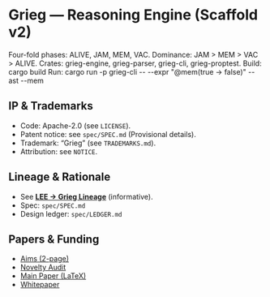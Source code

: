 # Grieg — Reasoning Engine (Scaffold v2)
Four-fold phases: ALIVE, JAM, MEM, VAC. Dominance: JAM > MEM > VAC > ALIVE.
Crates: grieg-engine, grieg-parser, grieg-cli, grieg-proptest.
Build: cargo build
Run: cargo run -p grieg-cli -- --expr "@mem(true -> false)" --ast --mem

## IP & Trademarks
- Code: Apache-2.0 (see `LICENSE`).
- Patent notice: see `spec/SPEC.md` (Provisional details).
- Trademark: “Grieg” (see `TRADEMARKS.md`).
- Attribution: see `NOTICE`.


## Lineage & Rationale
- See **[LEE → Grieg Lineage](docs/lineage.md)** (informative).
- Spec: `spec/SPEC.md`
- Design ledger: `spec/LEDGER.md`

## Papers & Funding
- [Aims (2-page)](docs/aims.md)
- [Novelty Audit](docs/novelty-audit.md)
- [Main Paper (LaTeX)](docs/grieg-main.tex)
- [Whitepaper](docs/Grieg-Whitepaper.md)
